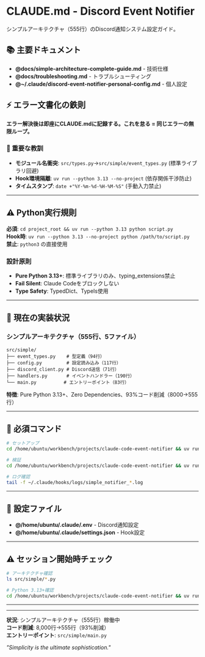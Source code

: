 # CLAUDE.md - Discord Event Notifier

シンプルアーキテクチャ（555行）のDiscord通知システム設定ガイド。

## 📚 主要ドキュメント

- **@docs/simple-architecture-complete-guide.md** - 技術仕様
- **@docs/troubleshooting.md** - トラブルシューティング
- **@~/.claude/discord-event-notifier-personal-config.md** - 個人設定

## ⚡ エラー文書化の鉄則

**エラー解決後は即座にCLAUDE.mdに記録する。これを怠る = 同じエラーの無限ループ。**

### 📝 重要な教訓

- **モジュール名衝突**: `src/types.py`→`src/simple/event_types.py` (標準ライブラリ回避)
- **Hook環境隔離**: `uv run --python 3.13 --no-project` (依存関係干渉防止)
- **タイムスタンプ**: `date +"%Y-%m-%d-%H-%M-%S"` (手動入力禁止)

---

## ⚠️ Python実行規則

**必須**: `cd project_root && uv run --python 3.13 python script.py`  
**Hook時**: `uv run --python 3.13 --no-project python /path/to/script.py`  
**禁止**: `python3` の直接使用

### 設計原則
- **Pure Python 3.13+**: 標準ライブラリのみ、typing_extensions禁止
- **Fail Silent**: Claude Codeをブロックしない
- **Type Safety**: TypedDict、TypeIs使用

---

## 🚨 現在の実装状況

### シンプルアーキテクチャ（555行、5ファイル）
```
src/simple/
├── event_types.py    # 型定義（94行）
├── config.py         # 設定読み込み（117行）
├── discord_client.py # Discord送信（71行）
├── handlers.py       # イベントハンドラー（190行）
└── main.py          # エントリーポイント（83行）
```

**特徴**: Pure Python 3.13+、Zero Dependencies、93%コード削減（8000→555行）

---

## 🔧 必須コマンド

```bash
# セットアップ
cd /home/ubuntu/workbench/projects/claude-code-event-notifier && uv run --python 3.13 python configure_hooks_simple.py

# 検証
cd /home/ubuntu/workbench/projects/claude-code-event-notifier && uv run --python 3.13 python configure_hooks.py --validate-end-to-end

# ログ確認
tail -f ~/.claude/hooks/logs/simple_notifier_*.log
```

---

## 📁 設定ファイル

- **@/home/ubuntu/.claude/.env** - Discord通知設定
- **@/home/ubuntu/.claude/settings.json** - Hook設定

---

## ⚠️ セッション開始時チェック

```bash
# アーキテクチャ確認  
ls src/simple/*.py

# Python 3.13+確認
cd /home/ubuntu/workbench/projects/claude-code-event-notifier && uv run --python 3.13 python -c "from typing import ReadOnly, TypeIs; print('OK')"
```

---

---

**状況**: シンプルアーキテクチャ（555行）稼働中  
**コード削減**: 8,000行→555行（93%削減）  
**エントリーポイント**: `src/simple/main.py`

*"Simplicity is the ultimate sophistication."*

